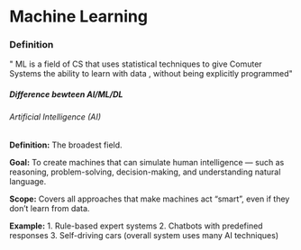 <h1>Machine Learning</h1>
<h3>Definition</h3>

" ML is a field of CS that uses statistical techniques to give Comuter Systems the ability to learn with data , without being explicitly programmed" 

<h5>Difference bewteen  AI/ML/DL</h5>

<h6>Artificial Intelligence (AI)</h6>

**Definition:** The broadest field.

**Goal:** To create machines that can simulate human intelligence — such as reasoning, problem-solving, decision-making, and understanding natural language.

**Scope:** Covers all approaches that make machines act “smart”, even if they don’t learn from data.

**Example:**
            1. Rule-based expert systems
            2. Chatbots with predefined responses
            3. Self-driving cars (overall system uses many AI techniques)


